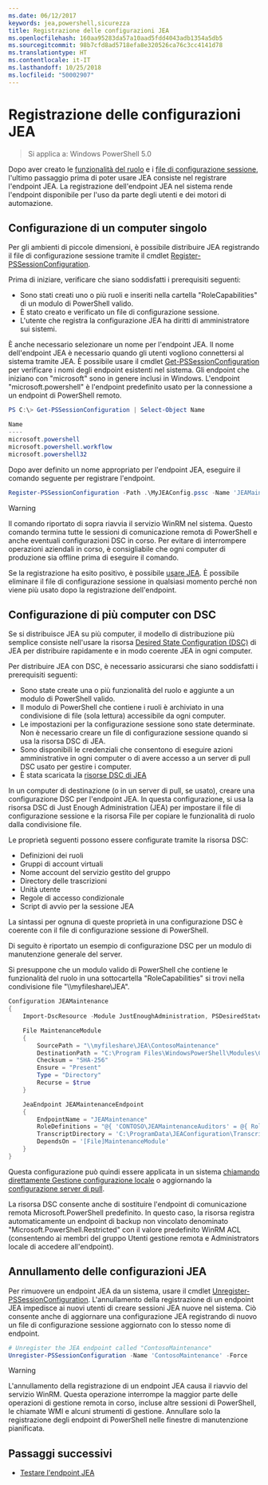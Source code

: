```yaml
---
ms.date: 06/12/2017
keywords: jea,powershell,sicurezza
title: Registrazione delle configurazioni JEA
ms.openlocfilehash: 160aa95283da57a10aad5fdd4043adb1354a5db5
ms.sourcegitcommit: 98b7cfd8ad5718efa8e320526ca76c3cc4141d78
ms.translationtype: HT
ms.contentlocale: it-IT
ms.lasthandoff: 10/25/2018
ms.locfileid: "50002907"
---
```

# <a name="registering-jea-configurations"></a>Registrazione delle configurazioni JEA

> Si applica a: Windows PowerShell 5.0

Dopo aver creato le [funzionalità del ruolo](role-capabilities.md) e i [file di configurazione sessione](session-configurations.md), l'ultimo passaggio prima di poter usare JEA consiste nel registrare l'endpoint JEA.
La registrazione dell'endpoint JEA nel sistema rende l'endpoint disponibile per l'uso da parte degli utenti e dei motori di automazione.

## <a name="single-machine-configuration"></a>Configurazione di un computer singolo

Per gli ambienti di piccole dimensioni, è possibile distribuire JEA registrando il file di configurazione sessione tramite il cmdlet [Register-PSSessionConfiguration](https://msdn.microsoft.com/powershell/reference/5.1/microsoft.powershell.core/register-pssessionconfiguration).

Prima di iniziare, verificare che siano soddisfatti i prerequisiti seguenti:
- Sono stati creati uno o più ruoli e inseriti nella cartella "RoleCapabilities" di un modulo di PowerShell valido.
- È stato creato e verificato un file di configurazione sessione.
- L'utente che registra la configurazione JEA ha diritti di amministratore sui sistemi.

È anche necessario selezionare un nome per l'endpoint JEA.
Il nome dell'endpoint JEA è necessario quando gli utenti vogliono connettersi al sistema tramite JEA.
È possibile usare il cmdlet [Get-PSSessionConfiguration](https://msdn.microsoft.com/powershell/reference/5.1/microsoft.powershell.core/get-pssessionconfiguration) per verificare i nomi degli endpoint esistenti nel sistema.
Gli endpoint che iniziano con "microsoft" sono in genere inclusi in Windows.
L'endpoint "microsoft.powershell" è l'endpoint predefinito usato per la connessione a un endpoint di PowerShell remoto.

```powershell
PS C:\> Get-PSSessionConfiguration | Select-Object Name

Name
----
microsoft.powershell
microsoft.powershell.workflow
microsoft.powershell32
```

Dopo aver definito un nome appropriato per l'endpoint JEA, eseguire il comando seguente per registrare l'endpoint.

```powershell
Register-PSSessionConfiguration -Path .\MyJEAConfig.pssc -Name 'JEAMaintenance' -Force
```

> [!WARNING]
> Il comando riportato di sopra riavvia il servizio WinRM nel sistema.
> Questo comando termina tutte le sessioni di comunicazione remota di PowerShell e anche eventuali configurazioni DSC in corso.
> Per evitare di interrompere operazioni aziendali in corso, è consigliabile che ogni computer di produzione sia offline prima di eseguire il comando.

Se la registrazione ha esito positivo, è possibile [usare JEA](using-jea.md).
È possibile eliminare il file di configurazione sessione in qualsiasi momento perché non viene più usato dopo la registrazione dell'endpoint.

## <a name="multi-machine-configuration-with-dsc"></a>Configurazione di più computer con DSC

Se si distribuisce JEA su più computer, il modello di distribuzione più semplice consiste nell'usare la risorsa [Desired State Configuration (DSC)](https://msdn.microsoft.com/powershell/dsc/overview) di JEA per distribuire rapidamente e in modo coerente JEA in ogni computer.

Per distribuire JEA con DSC, è necessario assicurarsi che siano soddisfatti i prerequisiti seguenti:
- Sono state create una o più funzionalità del ruolo e aggiunte a un modulo di PowerShell valido.
- Il modulo di PowerShell che contiene i ruoli è archiviato in una condivisione di file (sola lettura) accessibile da ogni computer.
- Le impostazioni per la configurazione sessione sono state determinate. Non è necessario creare un file di configurazione sessione quando si usa la risorsa DSC di JEA.
- Sono disponibili le credenziali che consentono di eseguire azioni amministrative in ogni computer o di avere accesso a un server di pull DSC usato per gestire i computer.
- È stata scaricata la [risorse DSC di JEA](https://github.com/PowerShell/JEA/tree/master/DSC%20Resource)

In un computer di destinazione (o in un server di pull, se usato), creare una configurazione DSC per l'endpoint JEA.
In questa configurazione, si usa la risorsa DSC di Just Enough Administration (JEA) per impostare il file di configurazione sessione e la risorsa File per copiare le funzionalità di ruolo dalla condivisione file.

Le proprietà seguenti possono essere configurate tramite la risorsa DSC:
- Definizioni dei ruoli
- Gruppi di account virtuali
- Nome account del servizio gestito del gruppo
- Directory delle trascrizioni
- Unità utente
- Regole di accesso condizionale
- Script di avvio per la sessione JEA

La sintassi per ognuna di queste proprietà in una configurazione DSC è coerente con il file di configurazione sessione di PowerShell.

Di seguito è riportato un esempio di configurazione DSC per un modulo di manutenzione generale del server.

Si presuppone che un modulo valido di PowerShell che contiene le funzionalità del ruolo in una sottocartella "RoleCapabilities" si trovi nella condivisione file "\\\\myfileshare\\JEA".


```powershell
Configuration JEAMaintenance
{
    Import-DscResource -Module JustEnoughAdministration, PSDesiredStateConfiguration

    File MaintenanceModule
    {
        SourcePath = "\\myfileshare\JEA\ContosoMaintenance"
        DestinationPath = "C:\Program Files\WindowsPowerShell\Modules\ContosoMaintenance"
        Checksum = "SHA-256"
        Ensure = "Present"
        Type = "Directory"
        Recurse = $true
    }

    JeaEndpoint JEAMaintenanceEndpoint
    {
        EndpointName = "JEAMaintenance"
        RoleDefinitions = "@{ 'CONTOSO\JEAMaintenanceAuditors' = @{ RoleCapabilities = 'GeneralServerMaintenance-Audit' }; 'CONTOSO\JEAMaintenanceAdmins' = @{ RoleCapabilities = 'GeneralServerMaintenance-Audit', 'GeneralServerMaintenance-Admin' } }"
        TranscriptDirectory = 'C:\ProgramData\JEAConfiguration\Transcripts'
        DependsOn = '[File]MaintenanceModule'
    }
}
```

Questa configurazione può quindi essere applicata in un sistema [chiamando direttamente Gestione configurazione locale](https://msdn.microsoft.com/powershell/dsc/metaconfig) o aggiornando la [configurazione server di pull](https://msdn.microsoft.com/powershell/dsc/pullserver).

La risorsa DSC consente anche di sostituire l'endpoint di comunicazione remota Microsoft.PowerShell predefinito.
In questo caso, la risorsa registra automaticamente un endpoint di backup non vincolato denominato "Microsoft.PowerShell.Restricted" con il valore predefinito WinRM ACL (consentendo ai membri del gruppo Utenti gestione remota e Administrators locale di accedere all'endpoint).

## <a name="unregistering-jea-configurations"></a>Annullamento delle configurazioni JEA

Per rimuovere un endpoint JEA da un sistema, usare il cmdlet [Unregister-PSSessionConfiguration](https://msdn.microsoft.com/powershell/reference/5.1/microsoft.powershell.core/Unregister-PSSessionConfiguration).
L'annullamento della registrazione di un endpoint JEA impedisce ai nuovi utenti di creare sessioni JEA nuove nel sistema.
Ciò consente anche di aggiornare una configurazione JEA registrando di nuovo un file di configurazione sessione aggiornato con lo stesso nome di endpoint.

```powershell
# Unregister the JEA endpoint called "ContosoMaintenance"
Unregister-PSSessionConfiguration -Name 'ContosoMaintenance' -Force
```

> [!WARNING]
> L'annullamento della registrazione di un endpoint JEA causa il riavvio del servizio WinRM.
> Questa operazione interrompe la maggior parte delle operazioni di gestione remota in corso, incluse altre sessioni di PowerShell, le chiamate WMI e alcuni strumenti di gestione.
> Annullare solo la registrazione degli endpoint di PowerShell nelle finestre di manutenzione pianificata.

## <a name="next-steps"></a>Passaggi successivi

- [Testare l'endpoint JEA](using-jea.md)
